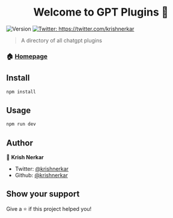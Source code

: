 <h1 align="center">Welcome to GPT Plugins 👋</h1>
<p>
  <img alt="Version" src="https://img.shields.io/badge/version-0.1.0-blue.svg?cacheSeconds=2592000" />
  <a href="https://twitter.com/krishnerkar" target="_blank">
    <img alt="Twitter: https://twitter.com/krishnerkar" src="https://img.shields.io/twitter/follow/krishnerkar.svg?style=social" />
  </a>
</p>


> A directory of all chatgpt plugins

### 🏠 [Homepage](https://gptplugins.app)

## Install

```sh
npm install
```

## Usage

```sh
npm run dev
```

## Author

👤 **Krish Nerkar**

* Twitter: [@krishnerkar](https://twitter.com/krishnerkar)
* Github: [@krishnerkar](https://github.com/krishnerkar)

## Show your support

Give a ⭐️ if this project helped you!

